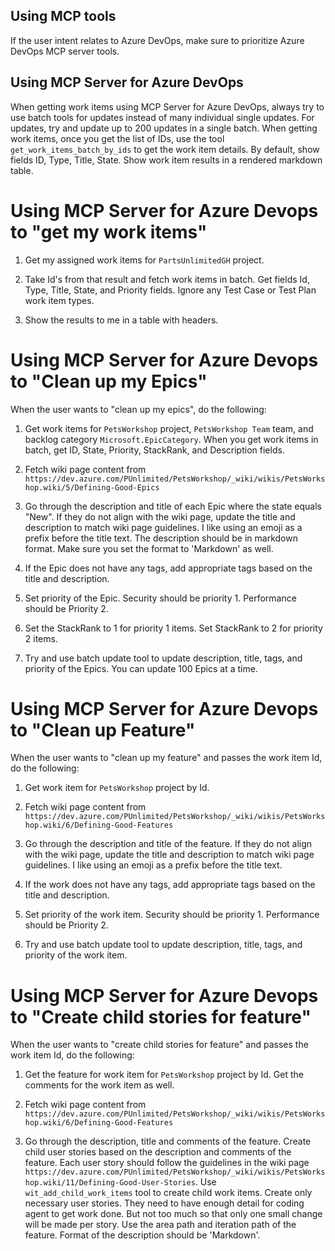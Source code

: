 ## Using MCP tools

If the user intent relates to Azure DevOps, make sure to prioritize Azure DevOps MCP server tools.

## Using MCP Server for Azure DevOps

When getting work items using MCP Server for Azure DevOps, always try to use batch tools for updates instead of many individual single updates. For updates, try and update up to 200 updates in a single batch. When getting work items, once you get the list of IDs, use the tool `get_work_items_batch_by_ids` to get the work item details. By default, show fields ID, Type, Title, State. Show work item results in a rendered markdown table.

# Using MCP Server for Azure Devops to "get my work items"

1. Get my assigned work items for `PartsUnlimitedGH` project.

2. Take Id's from that result and fetch work items in batch. Get fields Id, Type, Title, State, and Priority fields. Ignore any Test Case or Test Plan work item types.

3. Show the results to me in a table with headers.

# Using MCP Server for Azure Devops to "Clean up my Epics"

When the user wants to "clean up my epics", do the following:

1. Get work items for `PetsWorkshop` project, `PetsWorkshop Team` team, and backlog category `Microsoft.EpicCategory`. When you get work items in batch, get ID, State, Priority, StackRank, and Description fields.

2. Fetch wiki page content from `https://dev.azure.com/PUnlimited/PetsWorkshop/_wiki/wikis/PetsWorkshop.wiki/5/Defining-Good-Epics`

3. Go through the description and title of each Epic where the state equals "New". If they do not align with the wiki page, update the title and description to match wiki page guidelines. I like using an emoji as a prefix before the title text. The description should be in markdown format. Make sure you set the format to 'Markdown' as well.

4. If the Epic does not have any tags, add appropriate tags based on the title and description.

5. Set priority of the Epic. Security should be priority 1. Performance should be Priority 2.

6. Set the StackRank to 1 for priority 1 items. Set StackRank to 2 for priority 2 items.

7. Try and use batch update tool to update description, title, tags, and priority of the Epics. You can update 100 Epics at a time.

# Using MCP Server for Azure Devops to "Clean up Feature"

When the user wants to "clean up my feature" and passes the work item Id, do the following:

1. Get work item for `PetsWorkshop` project by Id. 

2. Fetch wiki page content from `https://dev.azure.com/PUnlimited/PetsWorkshop/_wiki/wikis/PetsWorkshop.wiki/6/Defining-Good-Features`

3. Go through the description and title of the feature. If they do not align with the wiki page, update the title and description to match wiki page guidelines. I like using an emoji as a prefix before the title text.

4. If the work does not have any tags, add appropriate tags based on the title and description.

5. Set priority of the work item. Security should be priority 1. Performance should be Priority 2.

7. Try and use batch update tool to update description, title, tags, and priority of the work item.

# Using MCP Server for Azure Devops to "Create child stories for feature"

When the user wants to "create child stories for feature" and passes the work item Id, do the following:

1. Get the feature for work item for `PetsWorkshop` project by Id. Get the comments for the work item as well.

2. Fetch wiki page content from `https://dev.azure.com/PUnlimited/PetsWorkshop/_wiki/wikis/PetsWorkshop.wiki/6/Defining-Good-Features`

3. Go through the description, title and comments of the feature. Create child user stories based on the description and comments of the feature. Each user story should follow the guidelines in the wiki page `https://dev.azure.com/PUnlimited/PetsWorkshop/_wiki/wikis/PetsWorkshop.wiki/11/Defining-Good-User-Stories`. Use `wit_add_child_work_items` tool to create child work items. Create only necessary user stories. They need to have enough detail for coding agent to get work done. But not too much so that only one small change will be made per story. Use the area path and iteration path of the feature. Format of the description should be 'Markdown'.

